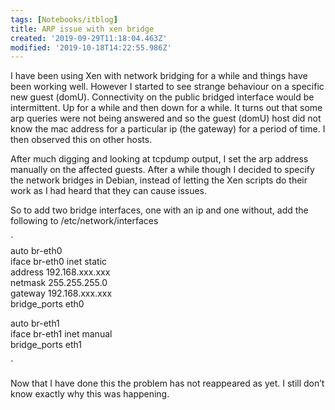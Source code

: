 ```yaml
---
tags: [Notebooks/itblog]
title: ARP issue with xen bridge
created: '2019-09-29T11:18:04.463Z'
modified: '2019-10-18T14:22:55.986Z'
---
```


I have been using Xen with network bridging for a while and things have been working well. However I started to see strange behaviour on a specific new guest (domU). Connectivity on the public bridged interface would be intermittent. Up for a while and then down for a while. It turns out that some arp queries were not being answered and so the guest (domU) host did not know the mac address for a particular ip (the gateway) for a period of time. I then observed this on other hosts.

After much digging and looking at tcpdump output, I set the arp address manually on the affected guests. After a while though I decided to specify the network bridges in Debian, instead of letting the Xen scripts do their work as I had heard that they can cause issues.

So to add two bridge interfaces, one with an ip and one without, add the following to /etc/network/interfaces

`<br />
auto br-eth0<br />
iface br-eth0 inet static<br />
address 192.168.xxx.xxx<br />
netmask 255.255.255.0<br />
gateway 192.168.xxx.xxx<br />
bridge_ports eth0</p>
<p>auto br-eth1<br />
iface br-eth1 inet manual<br />
  bridge_ports eth1</p>
<p>`

Now that I have done this the problem has not reappeared as yet. I still don&#8217;t know exactly why this was happening.
